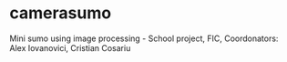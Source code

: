 # camerasumo
Mini sumo using image processing - School project, FIC, Coordonators: Alex Iovanovici, Cristian Cosariu
